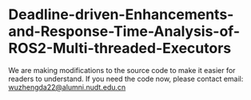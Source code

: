# Deadline-driven-Enhancements-and-Response-Time-Analysis-of-ROS2-Multi-threaded-Executors
We are making modifications to the source code to make it easier for readers to understand.
If you need the code now, please contact email: wuzhengda22@alumni.nudt.edu.cn
